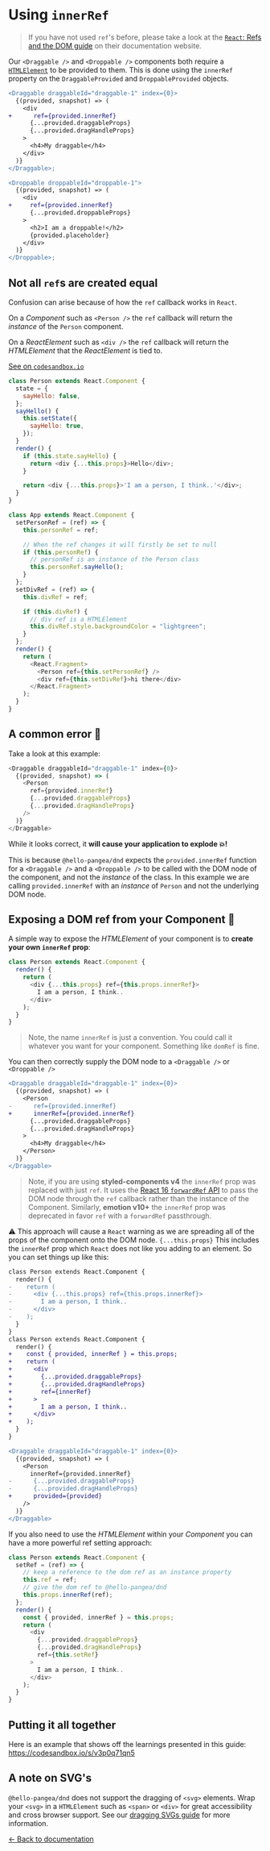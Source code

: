 # Using `innerRef`

> If you have not used `ref`'s before, please take a look at the [`React`: Refs and the DOM guide](https://reactjs.org/docs/refs-and-the-dom.html) on their documentation website.

Our `<Draggable />` and `<Droppable />` components both require a [`HTMLElement`](https://developer.mozilla.org/en-US/docs/Web/API/HTMLElement) to be provided to them. This is done using the `innerRef` property on the `DraggableProvided` and `DroppableProvided` objects.

```diff
<Draggable draggableId="draggable-1" index={0}>
  {(provided, snapshot) => (
    <div
+      ref={provided.innerRef}
      {...provided.draggableProps}
      {...provided.dragHandleProps}
    >
      <h4>My draggable</h4>
    </div>
  )}
</Draggable>;
```

```diff
<Droppable droppableId="droppable-1">
  {(provided, snapshot) => (
    <div
+     ref={provided.innerRef}
      {...provided.droppableProps}
    >
      <h2>I am a droppable!</h2>
      {provided.placeholder}
    </div>
  )}
</Droppable>;
```

## Not all `ref`s are created equal

Confusion can arise because of how the `ref` callback works in `React`.

On a _Component_ such as `<Person />` the `ref` callback will return the _instance_ of the `Person` component.

On a _ReactElement_ such as `<div />` the `ref` callback will return the _HTMLElement_ that the _ReactElement_ is tied to.

[See on `codesandbox.io`](https://codesandbox.io/s/xok96ovo8p)

```js
class Person extends React.Component {
  state = {
    sayHello: false,
  };
  sayHello() {
    this.setState({
      sayHello: true,
    });
  }
  render() {
    if (this.state.sayHello) {
      return <div {...this.props}>Hello</div>;
    }

    return <div {...this.props}>'I am a person, I think..'</div>;
  }
}

class App extends React.Component {
  setPersonRef = (ref) => {
    this.personRef = ref;

    // When the ref changes it will firstly be set to null
    if (this.personRef) {
      // personRef is an instance of the Person class
      this.personRef.sayHello();
    }
  };
  setDivRef = (ref) => {
    this.divRef = ref;

    if (this.divRef) {
      // div ref is a HTMLElement
      this.divRef.style.backgroundColor = "lightgreen";
    }
  };
  render() {
    return (
      <React.Fragment>
        <Person ref={this.setPersonRef} />
        <div ref={this.setDivRef}>hi there</div>
      </React.Fragment>
    );
  }
}
```

## A common error 🐞

Take a look at this example:

```js
<Draggable draggableId="draggable-1" index={0}>
  {(provided, snapshot) => (
    <Person
      ref={provided.innerRef}
      {...provided.draggableProps}
      {...provided.dragHandleProps}
    />
  )}
</Draggable>
```

While it looks correct, it **will cause your application to explode 💥!**

This is because `@hello-pangea/dnd` expects the `provided.innerRef` function for a `<Draggable />` and a `<Droppable />` to be called with the DOM node of the component, and not the _instance_ of the class. In this example we are calling `provided.innerRef` with an _instance_ of `Person` and not the underlying DOM node.

## Exposing a DOM ref from your Component 🤩

A simple way to expose the _HTMLElement_ of your component is to **create your own `innerRef` prop**:

```js
class Person extends React.Component {
  render() {
    return (
      <div {...this.props} ref={this.props.innerRef}>
        I am a person, I think..
      </div>
    );
  }
}
```

> Note, the name `innerRef` is just a convention. You could call it whatever you want for your component. Something like `domRef` is fine.

You can then correctly supply the DOM node to a `<Draggable />` or `<Droppable />`

```diff
<Draggable draggableId="draggable-1" index={0}>
  {(provided, snapshot) => (
    <Person
-      ref={provided.innerRef}
+      innerRef={provided.innerRef}
      {...provided.draggableProps}
      {...provided.dragHandleProps}
    >
      <h4>My draggable</h4>
    </Person>
  )}
</Draggable>
```

> Note, if you are using **styled-components v4** the `innerRef` prop was replaced with just `ref`. It uses the [React 16 `forwardRef` API](https://reactjs.org/docs/forwarding-refs.html) to pass the DOM node through the `ref` callback rather than the instance of the Component. Similarly, **emotion v10+** the `innerRef` prop was deprecated in favor `ref` with a `forwardRef` passthrough.

⚠️ This approach will cause a `React` warning as we are spreading all of the props of the component onto the DOM node. `{...this.props}` This includes the `innerRef` prop which `React` does not like you adding to an element. So you can set things up like this:

```diff
class Person extends React.Component {
  render() {
-    return (
-      <div {...this.props} ref={this.props.innerRef}>
-        I am a person, I think..
-      </div>
-    );
  }
}
class Person extends React.Component {
  render() {
+    const { provided, innerRef } = this.props;
+    return (
+      <div
+        {...provided.draggableProps}
+        {...provided.dragHandleProps}
+        ref={innerRef}
+      >
+        I am a person, I think..
+      </div>
+    );
  }
}

<Draggable draggableId="draggable-1" index={0}>
  {(provided, snapshot) => (
    <Person
      innerRef={provided.innerRef}
-      {...provided.draggableProps}
-      {...provided.dragHandleProps}
+      provided={provided}
    />
  )}
</Draggable>
```

If you also need to use the _HTMLElement_ within your _Component_ you can have a more powerful ref setting approach:

```js
class Person extends React.Component {
  setRef = (ref) => {
    // keep a reference to the dom ref as an instance property
    this.ref = ref;
    // give the dom ref to @hello-pangea/dnd
    this.props.innerRef(ref);
  };
  render() {
    const { provided, innerRef } = this.props;
    return (
      <div
        {...provided.draggableProps}
        {...provided.dragHandleProps}
        ref={this.setRef}
      >
        I am a person, I think..
      </div>
    );
  }
}
```

## Putting it all together

Here is an example that shows off the learnings presented in this guide: https://codesandbox.io/s/v3p0q71qn5

## A note on SVG's

`@hello-pangea/dnd` does not support the dragging of `<svg>` elements. Wrap your `<svg>` in a `HTMLElement` such as `<span>` or `<div>` for great accessibility and cross browser support. See our [dragging SVGs guide](https://github.com/react-forked/dnd/blob/main/docs/guides/dragging-svgs.md) for more information.

[← Back to documentation](/README.md#documentation-)
